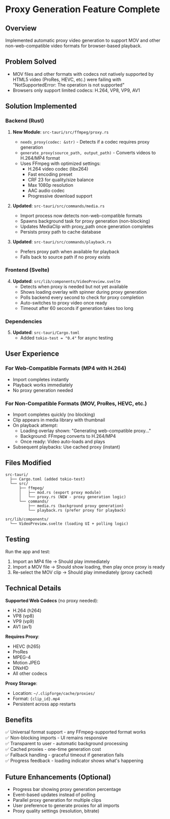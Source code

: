 # Proxy Generation Feature Complete

## Overview
Implemented automatic proxy video generation to support MOV and other non-web-compatible video formats for browser-based playback.

## Problem Solved
- MOV files and other formats with codecs not natively supported by HTML5 video (ProRes, HEVC, etc.) were failing with "NotSupportedError: The operation is not supported"
- Browsers only support limited codecs: H.264, VP8, VP9, AV1

## Solution Implemented

### Backend (Rust)

1. **New Module**: `src-tauri/src/ffmpeg/proxy.rs`
   - `needs_proxy(codec: &str)` - Detects if a codec requires proxy generation
   - `generate_proxy(source_path, output_path)` - Converts videos to H.264/MP4 format
   - Uses FFmpeg with optimized settings:
     - H.264 video codec (libx264)
     - Fast encoding preset
     - CRF 23 for quality/size balance
     - Max 1080p resolution
     - AAC audio codec
     - Progressive download support

2. **Updated**: `src-tauri/src/commands/media.rs`
   - Import process now detects non-web-compatible formats
   - Spawns background task for proxy generation (non-blocking)
   - Updates MediaClip with proxy_path once generation completes
   - Persists proxy path to cache database

3. **Updated**: `src-tauri/src/commands/playback.rs`
   - Prefers proxy path when available for playback
   - Falls back to source path if no proxy exists

### Frontend (Svelte)

4. **Updated**: `src/lib/components/VideoPreview.svelte`
   - Detects when proxy is needed but not yet available
   - Shows loading overlay with spinner during proxy generation
   - Polls backend every second to check for proxy completion
   - Auto-switches to proxy video once ready
   - Timeout after 60 seconds if generation takes too long

### Dependencies

5. **Updated**: `src-tauri/Cargo.toml`
   - Added `tokio-test = "0.4"` for async testing

## User Experience

### For Web-Compatible Formats (MP4 with H.264)
- Import completes instantly
- Playback works immediately
- No proxy generation needed

### For Non-Compatible Formats (MOV, ProRes, HEVC, etc.)
- Import completes quickly (no blocking)
- Clip appears in media library with thumbnail
- On playback attempt:
  - Loading overlay shown: "Generating web-compatible proxy..."
  - Background: FFmpeg converts to H.264/MP4
  - Once ready: Video auto-loads and plays
- Subsequent playbacks: Use cached proxy (instant)

## Files Modified

```
src-tauri/
  ├── Cargo.toml (added tokio-test)
  └── src/
      ├── ffmpeg/
      │   ├── mod.rs (export proxy module)
      │   └── proxy.rs (NEW - proxy generation logic)
      └── commands/
          ├── media.rs (background proxy generation)
          └── playback.rs (prefer proxy for playback)

src/lib/components/
  └── VideoPreview.svelte (loading UI + polling logic)
```

## Testing

Run the app and test:
1. Import an MP4 file → Should play immediately
2. Import a MOV file → Should show loading, then play once proxy is ready
3. Re-select the MOV clip → Should play immediately (proxy cached)

## Technical Details

**Supported Web Codecs** (no proxy needed):
- H.264 (h264)
- VP8 (vp8)
- VP9 (vp9)
- AV1 (av1)

**Requires Proxy**:
- HEVC (h265)
- ProRes
- MPEG-4
- Motion JPEG
- DNxHD
- All other codecs

**Proxy Storage**:
- Location: `~/.clipforge/cache/proxies/`
- Format: `{clip_id}.mp4`
- Persistent across app restarts

## Benefits

✅ Universal format support - any FFmpeg-supported format works  
✅ Non-blocking imports - UI remains responsive  
✅ Transparent to user - automatic background processing  
✅ Cached proxies - one-time generation cost  
✅ Fallback handling - graceful timeout if generation fails  
✅ Progress feedback - loading indicator shows what's happening  

## Future Enhancements (Optional)

- Progress bar showing proxy generation percentage
- Event-based updates instead of polling
- Parallel proxy generation for multiple clips
- User preference to generate proxies for all imports
- Proxy quality settings (resolution, bitrate)

